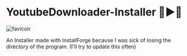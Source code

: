 # YoutubeDownloader-Installer 🔴▶️🔴
![favicon](https://github.com/Twig6943/YoutubeDownloader-Installer/assets/119701717/b2fce2bf-b653-49fa-bb52-259f9359e77f)


An Installer made with InstallForge because I was sick of losing the directory of the program.
(I'll try to update this often)
